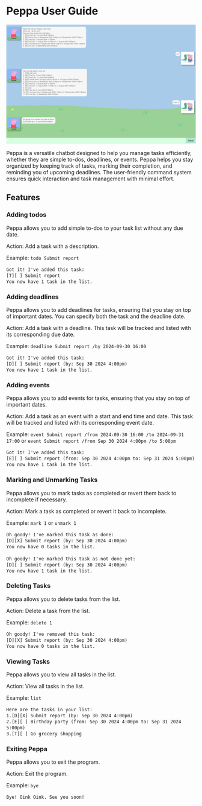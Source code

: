 # Peppa User Guide

![Ui.png](Ui.png)

Peppa is a versatile chatbot designed to help you manage tasks efficiently, whether they are simple to-dos, 
deadlines, or events. Peppa helps you stay organized by keeping track of tasks, marking their completion, 
and reminding you of upcoming deadlines. The user-friendly command system ensures quick interaction and 
task management with minimal effort.

## Features

### Adding todos

Peppa allows you to add simple to-dos to your task list without any due date.

Action: Add a task with a description.

Example: `todo Submit report`

```
Got it! I've added this task:
[T][ ] Submit report
You now have 1 task in the list.
```

### Adding deadlines

Peppa allows you to add deadlines for tasks, ensuring that you stay on top of important dates.
You can specify both the task and the deadline date.

Action: Add a task with a deadline. This task will be tracked and listed with its corresponding due date.

Example: `deadline Submit report /by 2024-09-30 16:00`

```
Got it! I've added this task:
[D][ ] Submit report (by: Sep 30 2024 4:00pm)
You now have 1 task in the list.
```

### Adding events

Peppa allows you to add events for tasks, ensuring that you stay on top of important dates.

Action: Add a task as an event with a start and end time and date. This task will be tracked and listed with its corresponding event date.

Example: `event Submit report /from 2024-09-30 16:00 /to 2024-09-31 17:00` or `event Submit report /from Sep 30 2024 4:00pm /to 5:00pm`

```
Got it! I've added this task:
[E][ ] Submit report (from: Sep 30 2024 4:00pm to: Sep 31 2024 5:00pm)
You now have 1 task in the list.
```

### Marking and Unmarking Tasks

Peppa allows you to mark tasks as completed or revert them back to incomplete if necessary.

Action: Mark a task as completed or revert it back to incomplete.

Example: `mark 1` or `unmark 1`

```
Oh goody! I've marked this task as done:
[D][X] Submit report (by: Sep 30 2024 4:00pm)
You now have 0 tasks in the list.

Oh goody! I've marked this task as not done yet:
[D][ ] Submit report (by: Sep 30 2024 4:00pm)
You now have 1 task in the list.
```
### Deleting Tasks

Peppa allows you to delete tasks from the list.

Action: Delete a task from the list.

Example: `delete 1`

```
Oh goody! I've removed this task:
[D][X] Submit report (by: Sep 30 2024 4:00pm)
You now have 0 tasks in the list.
```

### Viewing Tasks

Peppa allows you to view all tasks in the list.

Action: View all tasks in the list.

Example: `list`

```
Here are the tasks in your list:
1.[D][X] Submit report (by: Sep 30 2024 4:00pm)
2.[E][ ] Birthday party (from: Sep 30 2024 4:00pm to: Sep 31 2024 5:00pm)
3.[T][ ] Go grocery shopping
```

### Exiting Peppa

Peppa allows you to exit the program.

Action: Exit the program.

Example: `bye`

```
Bye! Oink Oink. See you soon!
```

